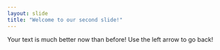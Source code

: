 ```yaml
---
layout: slide
title: "Welcome to our second slide!"
---
```

Your text is much better now than before!
Use the left arrow to go back!
